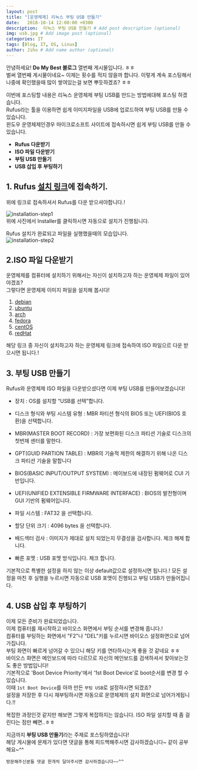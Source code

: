 ```yaml
---
layout: post
title: "[운영체제] 리눅스 부팅 USB 만들기"
date:   2018-10-14 12:00:00 +0300
description:  리눅스 부팅 USB 만들기 # Add post description (optional)
img: usb.jpg # Add image post (optional)
categories: IT
tags: [Blog, IT, OS, Linux]
author: Jiho # Add name author (optional)
---
```

안녕하세요! **Do My Best 블로그** 열번째 게시물입니다. ㅎㅎ  
벌써 열번째 게시물이네요~ 이제는 횟수를 적지 않을까 합니다. 이렇게 계속 포스팅해서 나중에 확인했을때 많이 쌓여있는걸 보면 뿌듯하겠죠? ㅎㅎ

이번에 포스팅할 내용은 리눅스 운영체제 부팅 USB륾 만드는 방법에대해 포스팅 하겠습니다.  
Rufus라는 툴을 이용하면 쉽게 이미지파일을 USB에 업로드하여 부팅 USB를 만들 수 있습니다.   
윈도우 운영체제인경우 마이크로소프트 사이트에 접속하시면 쉽게 부팅 USB를 만들 수 있습니다.

* **Rufus 다운받기**
* **ISO 파일 다운받기**
* **부팅 USB 만들기**
* **USB 삽입 후 부팅하기**

## **1. Rufus [설치 링크][installation-rufus]에 접속하기.**  
위에 링크로 접속하셔서 Rufus를 다운 받으셔야합니다.!  

![installation-step1]({{site.baseurl}}/assets/img/2018-10-14-boot-usb-create/installation-step1.png)  
위에 사진에서 Installer를 클릭하시면 자동으로 설치가 진행됩니다.   


Rufus 설치가 완료되고 파일을 실행했을때의 모습입니다.  
![installation-step2]({{site.baseurl}}/assets/img/2018-10-14-boot-usb-create/installation-step2.png)  

## **2.ISO 파일 다운받기**  
운영체제를 컴퓨터에 설치하기 위해서는 자신이 설치하고자 하는 운영체제 파일이 있어야겠죠?  
그렇다면 운영체제 이미지 파일을 설치해 봅시다!

1. [debian][debian]
2. [ubuntu][ubuntu]
3. [arch][arch]
4. [fedora][fedora]
5. [centOS][centOS]
6. [redHat][redHat]
   
해당 링크 중 자신이 설치하고자 하는 운영체제 링크에 접속하여 ISO 파일으르 다운 받으시면 됩니다.!  

## **3. 부팅 USB 만들기**  
Rufus와 운영체제 ISO 파일을 다운받으셨다면 이제 부팅 USB를 만들어보겠습니다!  


* 장치 : OS를 설치할 “USB를 선택”합니다.
* 디스크 형식와 부팅 시스템 유형 : MBR 파티션 형식의 BIOS 또는 UEFI(BIOS 호환)을 선택합니다.  
* MBR(MASTER BOOT RECORD) : 가장 보편화된 디스크 파티션 기술로 디스크의 첫번재 센터를 말한다.
* GPT(GUID PARTION TABLE) : MBR의 기술적 제한의 해결하기 위해 나온 디스크 파티션 기술을 말합니다
* BIOS(BASIC INPUT/OUTPUT SYSTEM) : 메이보드에 내장된 펌웨어로 CUI 기반입니다.
* UEFI(UNIFIED EXTENSIBLE FIRMWARE INTERFACE) : BIOS의 발전형이며 GUI 기반의 펌웨어입니다.

* 파일 시스템 : FAT32 을 선택합니다.
* 할당 단위 크기 : 4096 bytes 을 선택합니다.
* 배드섹터 검사 : 이미지가 제대로 설치 되었는지 무결성을 검사합니다. 체크 해제 합니다.
* 빠른 포멧 : USB 포멧 방식입니다. 체크 합니다.

기본적으로 특별한 설정을 하지 않는 이상 default값으로 설정하시면 됩니다.!
모든 설정을 마친 후 실행을 누르시면 자동으로 USB 포맷이 진행되고 부팅 USB가 만들어집니다.


## **4. USB 삽입 후 부팅하기**  
이제 모든 준비가 완료되었습니다.  
이제 컴퓨터를 재시작하고 바이오스 화면에서 부팅 순서를 변경해 줍니다.!  
컴퓨터를 부팅하는 화면에서 "F2"나 "DEL"키를 누르시면 바이오스 설정화면으로 넘어가집니다.   
부팅 화면이 빠르게 넘어갈 수 있으니 해당 키를 연타하시는게 좋을 것 같네요 ㅎㅎ  
바이오스 화면은 메인보드에 따라 다르므로 자신의 메인보드를 검색하셔서 찾아보는것도 좋은 방법입니다!  
기본적으로 'Boot Device Priority'에서 '1st Boot Device'로 boot순서를 변경 할 수 있습니다.   
이때 `1st Boot Device`를 아까 만든 `부팅 USB`로 설정하시면 되겠죠?  
설정을 저장한 후 다시 재부팅하시면 자동으로 운영체제의 설치 화면으로 넘어가게됩니다.!!  

복잡한 과정인것 같지만 해보면 그렇게 복잡하지는 않습니다. ISO 파일 설치할 때 좀 걸린다는 점만 빼면..ㅎㅎ

지금까지 **부팅 USB 만들기**라는 주제로 포스팅하였습니다!    
해당 게시물에 문제가 있다면 댓글을 통해 피드백해주시면 감사하겠습니다~ 같이 공부해요~^^

`방문해주신분들 댓글 한개씩 달아주시면 감사하겠습니다~~^^`  

[installation-rufus]:https://www.techspot.com/downloads/6062-rufus.html
[debian]:https://www.debian.org/CD/http-ftp/
[ubuntu]:https://www.ubuntu.com/download
[arch]:https://www.archlinux.org/download/
[fedora]:https://getfedora.org/
[centOS]:https://wiki.centos.org/?id=15
[redHat]:https://www.redhat.com/en/store


